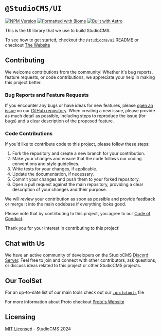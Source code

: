 # `@StudioCMS/UI`

[![NPM Version](https://img.shields.io/npm/v/@studiocms/ui)](https://npm.im/@studiocms/ui)
[![Formatted with Biome](https://img.shields.io/badge/Formatted_with-Biome-60a5fa?style=flat&logo=biome)](https://biomejs.dev/)
[![Built with Astro](https://astro.badg.es/v2/built-with-astro/tiny.svg)](https://astro.build)

This is the UI library that we use to build StudioCMS.

To see how to get started, checkout the [`@studiocms/ui` README](./packages/studiocms_ui/README.md) or checkout [The Website](https://ui.studiocms.dev)

## Contributing

We welcome contributions from the community! Whether it's bug reports, feature requests, or code contributions, we appreciate your help in making this project better.

### Bug Reports and Feature Requests

If you encounter any bugs or have ideas for new features, please [open an issue](https://github.com/withstudiocms/ui/issues/new/choose) on our [GitHub repository](https://github.com/withstudiocms/ui/). When creating a new issue, please provide as much detail as possible, including steps to reproduce the issue (for bugs) and a clear description of the proposed feature.

### Code Contributions

If you'd like to contribute code to this project, please follow these steps:

1. Fork the repository and create a new branch for your contribution.
2. Make your changes and ensure that the code follows our coding conventions and style guidelines.
3. Write tests for your changes, if applicable.
4. Update the documentation, if necessary.
5. Commit your changes and push them to your forked repository.
6. Open a pull request against the main repository, providing a clear description of your changes and their purpose.

We will review your contribution as soon as possible and provide feedback or merge it into the main codebase if everything looks good.

Please note that by contributing to this project, you agree to our [Code of Conduct](https://github.com/withstudiocms/.github/blob/main/CODE_OF_CONDUCT.md).

Thank you for your interest in contributing to this project!

## Chat with Us

We have an active community of developers on the StudioCMS [Discord Server](https://chat.studiocms.dev/). Feel free to join and connect with other contributors, ask questions, or discuss ideas related to this project or other StudioCMS projects.

## Our ToolSet

For an up-to-date list of our main tools check out our [`.prototools`](.prototools) file

For more information about Proto checkout [Proto's Website](https://moonrepo.dev/proto)

## Licensing

[MIT Licensed](./LICENSE) - StudioCMS 2024